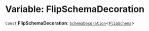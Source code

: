 # Variable: FlipSchemaDecoration

`Const` **FlipSchemaDecoration**: [`SchemaDecoration`](/auto-docs/editor/interfaces/SchemaDecoration-1.md)<[`FlipSchema`](/auto-docs/editor/interfaces/FlipSchema.md)>
